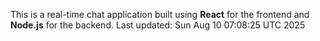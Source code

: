 This is a real-time chat application built using **React** for the frontend and **Node.js** for the backend.
Last updated: Sun Aug 10 07:08:25 UTC 2025
